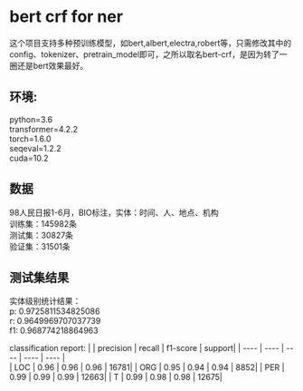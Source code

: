 # bert crf for ner
这个项目支持多种预训练模型，如bert,albert,electra,robert等，只需修改其中的config、tokenizer、pretrain_model即可，之所以取名bert-crf，是因为转了一圈还是bert效果最好。
## 环境:
python=3.6  
transformer=4.2.2  
torch=1.6.0  
seqeval=1.2.2  
cuda=10.2  

## 数据
98人民日报1-6月，BIO标注，实体：时间、人、地点、机构   
训练集：145982条  
测试集：30827条  
验证集：31501条  
## 测试集结果
实体级别统计结果：  
p: 0.9725811534825086  
r: 0.9649969707037739  
f1: 0.968774218864963  

classification report: 
|        | precision | recall |  f1-score |   support| 
|  ----  | ----  |  ----  | ----  |  ----  |  
|         LOC    |   0.96  |    0.96  |    0.96  |   16781|
|         ORG    |   0.95   |   0.94   |   0.94   |   8852|
|         PER    |   0.99   |   0.99   |   0.99  |   12663|
|           T   |    0.99   |   0.98   |   0.98 |    12675|


